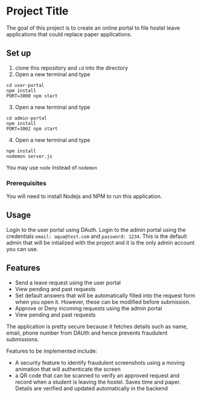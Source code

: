 # Project Title

The goal of this project is to create an online portal to file hostel leave applications that could replace paper applications.


## Set up

1. clone this repository and `cd` into the directory
2. Open a new terminal and type
```
cd user-portal
npm install
PORT=3000 npm start
```
3. Open a new terminal and type
```
cd admin-portal
npm install
PORT=3002 npm start
```
4. Open a new terminal and type 
```
npm install
nodemon server.js
```
You may use `node` instead of `nodemon`

### Prerequisites

You will need to install Nodejs and NPM to run this application.


## Usage
Login to the user portal using DAuth. Login to the admin portal using the credentials `email: aqua@test.com` and `password: 1234`. This is the default admin that will be intialized with the project and it is the only admin account you can use.

## Features

- Send a leave request using the user portal
- View pending and past requests
- Set default answers that will be automatically filled into the request form when you open it. However, these can be modified before submission.
- Approve or Deny incoming requests using the admin portal
- View pending and past requests

The application is pretty secure because it fetches details such as name, email, phone number from DAUth and hence prevents fraudulent submissions.

Features to be implemented include:
- A security feature to identify fraudulent screenshots using a moving animation that will authenticate the screen
- a QR code that can be scanned to verify an approved request and record when a student is leaving the hostel. Saves time and paper. Details are verified and updated automatically in the backend